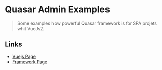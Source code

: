# Quasar Admin Examples

> Some examples how powerful Quasar framework is for SPA projets whit VueJs2.

## Links
* [Vuejs Page](https://vuejs.org/)
* [Framework Page](http://quasar-framework.org/)

